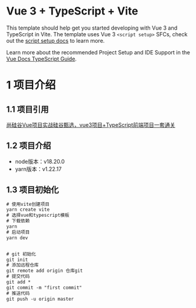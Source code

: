 # Vue 3 + TypeScript + Vite

This template should help get you started developing with Vue 3 and TypeScript in Vite. The template uses Vue 3 `<script setup>` SFCs, check out the [script setup docs](https://v3.vuejs.org/api/sfc-script-setup.html#sfc-script-setup) to learn more.

Learn more about the recommended Project Setup and IDE Support in the [Vue Docs TypeScript Guide](https://vuejs.org/guide/typescript/overview.html#project-setup).


 # 1 项目介绍

## 1.1 项目引用  
 [尚硅谷Vue项目实战硅谷甄选，vue3项目+TypeScript前端项目一套通关](https://www.bilibili.com/video/BV1Xh411V7b5?vd_source=0a0dd058ef849bffba564af91a70780d&spm_id_from=333.788.player.switch&p=15)   

## 1.2 项目介绍  
- node版本：v18.20.0
- yarn版本：v1.22.17

## 1.3 项目初始化  
```handlebars
# 使用vite创建项目
yarn create vite  
# 选择vue和typescript模板 
# 下载依赖
yarn
# 启动项目
yarn dev


# git 初始化
git init
# 添加远程仓库
git remote add origin 仓库git
# 提交代码
git add *
git commit -m "first commit"
# 推送代码
git push -u origin master

```
